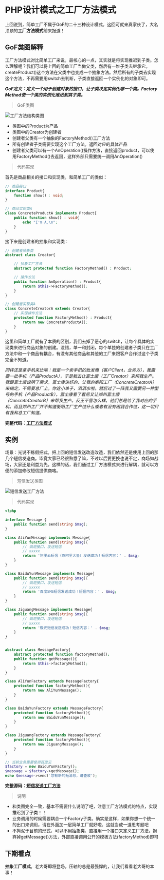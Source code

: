 # PHP设计模式之工厂方法模式

上回说到，简单工厂不属于GoF的二十三种设计模式，这回可就来真家伙了，大名顶顶的**工厂方法模式**前来报道！

## GoF类图解释

工厂方法模式对比简单工厂来说，最核心的一点，其实就是将实现推迟到子类。怎么理解呢？我们可以将上回的简单工厂当做父类，然后有一堆子类去继承它。createProduct()这个方法在父类中也变成一个抽象方法。然后所有的子类去实现这个方法，不再需要用switch去判断，子类直接返回一个实例化的对象即可。

***GoF定义：定义一个用于创建对象的接口，让子类决定实例化哪一个类。Factory Method使一个类的实例化推迟到其子类。***

> GoF类图

![工厂方法结构类图](https://github.com/zhangyue0503/designpatterns-php/raw/master/02.factory/img/factory.jpg)

- 类图中的Product为产品
- 类图中的Creator为创建者
- 创建者父类有一个抽象的FactoryMethod()工厂方法
- 所有创建者子类需要实现这个工厂方法，返回对应的具体产品
- 创建者父类可以有一个AnOperation()操作方法，直接返回product，可以使用FactoryMethod()去返回，这样外部只需要统一调用AnOperation()

> 代码实现

首先是商品相关的接口和实现类，和简单工厂的类似：

```php
// 商品接口
interface Product{
    function show() : void;
}

// 商品实现类A
class ConcreteProductA implements Product{
    public function show() : void{
        echo "I'm A.\n";
    }
}
```

接下来是创建者的抽象和实现类：

```php
// 创建者抽象类
abstract class Creator{

    // 抽象工厂方法
    abstract protected function FactoryMethod() : Product;

    // 操作方法
    public function AnOperation() : Product{
        return $this->FactoryMethod();
    }
}

// 创建者实现类A
class ConcreteCreatorA extends Creator{
    // 实现操作方法
    protected function FactoryMethod() : Product{
        return new ConcreteProductA();
    }
}
```

这里和简单工厂就有了本质的区别，我们去掉了恶心的switch，让每个具体的实现类来进行商品对象的创建。没错，单一和封闭，每个单独的创建者子类只在工厂方法中和一个商品有耦合，有没有其他商品和其他的工厂来跟客户合作过这个子类完全不知道。

*同样还是拿手机来比喻：我是一个卖手机的批发商（客户Client，业务方），我需要一批手机（产品ProductA），于是我去让富士康（工厂Creator）来帮我生产。我跟富士康说明了需求，富士康说好的，让我的衡阳工厂（ConcreteCreatorA）来搞定，不需要总厂上，你这小单子，洒洒水啦。然后过了一阵我又需要另一种型号的手机（产品ProductB），富士康看了看后又让郑州富士康（ConcreteCreatorB）来帮我生产。反正不管怎么样，他们总是给了我对应的手机。而且郑州工厂并不知道衡阳工厂生产过什么或者有没有跟我合作过，这一切只有我和总工厂知道。*

**完整代码：[工厂方法模式](https://github.com/zhangyue0503/designpatterns-php/blob/master/02.factory/source/factory.php)**

## 实例

场景：光说不练假把式，把上回的短信发送改造改造，我们依然还是使用上回的那几个短信发送商。毕竟大家已经很熟悉了嘛，不过以后要更换也说不定，商场如战场，大家还是利益为先。这样的话，我们通过工厂方法模式来进行解耦，就可以方便的添加修改短信提供商咯。

> 短信发送类图

![短信发送工厂方法](https://github.com/zhangyue0503/designpatterns-php/raw/master/02.factory/img/factory-message.jpg)

> 代码实现

```php
<?php

interface Message {
    public function send(string $msg);
}

class AliYunMessage implements Message{
    public function send(string $msg){
        // 调用接口，发送短信
        // xxxxx
        return '阿里云短信（原阿里大鱼）发送成功！短信内容：' . $msg;
    }
}

class BaiduYunMessage implements Message{
    public function send(string $msg){
        // 调用接口，发送短信
        // xxxxx
        return '百度SMS短信发送成功！短信内容：' . $msg;
    }
}

class JiguangMessage implements Message{
    public function send(string $msg){
        // 调用接口，发送短信
        // xxxxx
        return '极光短信发送成功！短信内容：' . $msg;
    }
}


abstract class MessageFactory{
    abstract protected function factoryMethod();
    public function getMessage(){
        return $this->factoryMethod();
    }
}

class AliYunFactory extends MessageFactory{
    protected function factoryMethod(){
        return new AliYunMessage();
    }
}

class BaiduYunFactory extends MessageFactory{
    protected function factoryMethod(){
        return new BaiduYunMessage();
    }
}

class JiguangFactory extends MessageFactory{
    protected function factoryMethod(){
        return new JiguangMessage();
    }
}

// 当前业务需要使用百度云
$factory = new BaiduYunFactory();
$message = $factory->getMessage();
echo $message->send('您有新的短消息，请查收');
```

**完整源码：[短信发送工厂方法](https://github.com/zhangyue0503/designpatterns-php/blob/master/02.factory/source/factory-message.php)**

> 说明

- 和类图完全一致，基本不需要什么说明了吧，注意工厂方法模式的特点，实现推迟到了子类！！
- 业务调用的时候需要耦合一个Factory子类。确实是这样，如果你想一个统一的出口来调用，请在外面加一层简单工厂就好啦，这就当成一道思考题吧
- 不拘泥于目前的形式，可以不用抽象类，直接用一个接口来定义工厂方法，摒弃掉getMessage()方法，外部直接调用公开的模板方法(factoryMethod)即可

## 下期看点

**抽象工厂模式**，老大哥即将登场。压轴的总是最强悍的，让我们看看老大哥的本事！